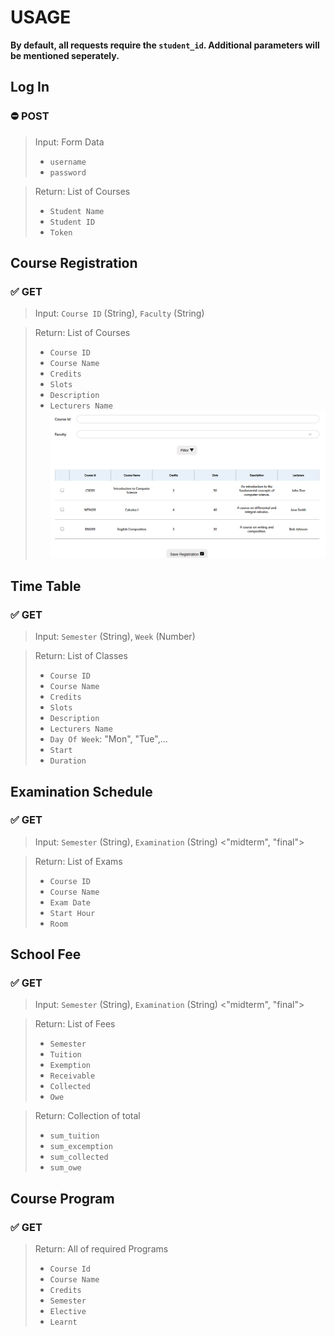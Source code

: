 <h1>USAGE</h1>

**By default, all requests require the `student_id`. Additional parameters will be mentioned seperately.**

<h2>Log In</h2>

### ⛔ **POST**

> Input: Form Data
> - `username`
> - `password`

> Return: List of Courses
> - `Student Name`
> - `Student ID `
> - `Token`

<h2>Course Registration</h2>

### ✅ **GET**

> Input: `Course ID` (String), `Faculty` (String)

> Return: List of Courses
> - `Course ID`
> - `Course Name`
> - `Credits`
> - `Slots`
> - `Description`
> - `Lecturers Name`
![Alt text](image.png)

<h2>Time Table</h2>

### ✅ **GET**
> Input: `Semester` (String), `Week` (Number)

> Return: List of Classes
> - `Course ID`
> - `Course Name`
> - `Credits`
> - `Slots`
> - `Description`
> - `Lecturers Name`
> - `Day Of Week`: "Mon", "Tue",...
> - `Start`
> - `Duration`

<h2>Examination Schedule</h2>

### ✅ **GET**
> Input: `Semester` (String), `Examination` (String) <"midterm", "final">

> Return: List of Exams
> - `Course ID`
> - `Course Name`
> - `Exam Date`
> - `Start Hour`
> - `Room`

<h2>School Fee</h2>

### ✅ **GET**
> Input: `Semester` (String), `Examination` (String) <"midterm", "final">

> Return: List of Fees
> - `Semester`
> - `Tuition`
> - `Exemption`
> - `Receivable`
> - `Collected`
> - `Owe`

> Return: Collection of total
> - `sum_tuition`
> - `sum_excemption`
> - `sum_collected`
> - `sum_owe`

<h2>Course Program</h2>

### ✅ **GET**

> Return: All of required Programs
> - `Course Id`
> - `Course Name`
> - `Credits`
> - `Semester`
> - `Elective`
> - `Learnt`